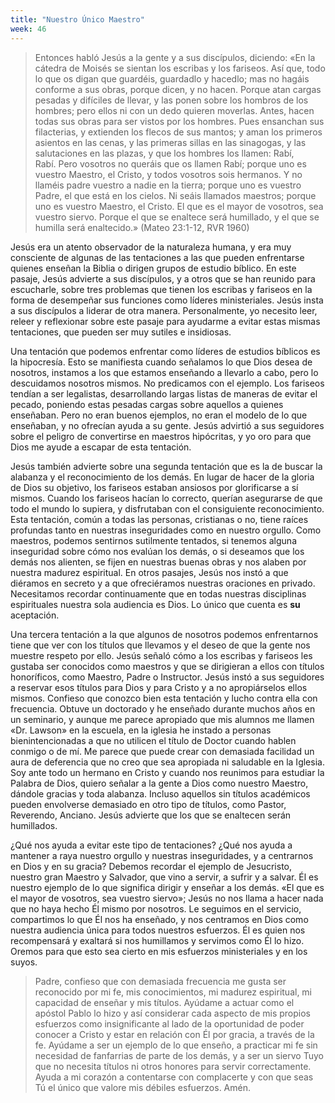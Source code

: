 ```yaml
---
title: "Nuestro Único Maestro"
week: 46
---
```


> Entonces habló Jesús a la gente y a sus discípulos, diciendo: «En la
> cátedra de Moisés se sientan los escribas y los fariseos. Así que,
> todo lo que os digan que guardéis, guardadlo y hacedlo; mas no hagáis
> conforme a sus obras, porque dicen, y no hacen. Porque atan cargas
> pesadas y difíciles de llevar, y las ponen sobre los hombros de los
> hombres; pero ellos ni con un dedo quieren moverlas. Antes, hacen
> todas sus obras para ser vistos por los hombres. Pues ensanchan sus
> filacterias, y extienden los flecos de sus mantos; y aman los primeros
> asientos en las cenas, y las primeras sillas en las sinagogas, y las
> salutaciones en las plazas, y que los hombres los llamen: Rabí,
> Rabí. Pero vosotros no queráis que os llamen Rabí; porque uno es
> vuestro Maestro, el Cristo, y todos vosotros sois hermanos. Y no
> llaméis padre vuestro a nadie en la tierra; porque uno es vuestro
> Padre, el que está en los cielos. Ni seáis llamados maestros; porque
> uno es vuestro Maestro, el Cristo. El que es el mayor de vosotros, sea
> vuestro siervo. Porque el que se enaltece será humillado, y el que se
> humilla será enaltecido.» (Mateo 23:1-12, RVR 1960)

Jesús era un atento observador de la naturaleza humana, y era muy
consciente de algunas de las tentaciones a las que pueden enfrentarse
quienes enseñan la Biblia o dirigen grupos de estudio bíblico. En este
pasaje, Jesús advierte a sus discípulos, y a otros que se han reunido
para escucharle, sobre tres problemas que tienen los escribas y fariseos
en la forma de desempeñar sus funciones como líderes ministeriales.
Jesús insta a sus discípulos a liderar de otra manera. Personalmente, yo
necesito leer, releer y reflexionar sobre este pasaje para ayudarme a
evitar estas mismas tentaciones, que pueden ser muy sutiles e
insidiosas.

Una tentación que podemos enfrentar como líderes de estudios bíblicos es
la hipocresía. Esto se manifiesta cuando señalamos lo que Dios desea de
nosotros, instamos a los que estamos enseñando a llevarlo a cabo, pero
lo descuidamos nosotros mismos. No predicamos con el ejemplo. Los
fariseos tendían a ser legalistas, desarrollando largas listas de
maneras de evitar el pecado, poniendo estas pesadas cargas sobre
aquellos a quienes enseñaban. Pero no eran buenos ejemplos, no eran el
modelo de lo que enseñaban, y no ofrecían ayuda a su gente. Jesús
advirtió a sus seguidores sobre el peligro de convertirse en maestros
hipócritas, y yo oro para que Dios me ayude a escapar de esta tentación.

Jesús también advierte sobre una segunda tentación que es la de buscar
la alabanza y el reconocimiento de los demás. En lugar de hacer de la
gloria de Dios su objetivo, los fariseos estaban ansiosos por
glorificarse a sí mismos. Cuando los fariseos hacían lo correcto,
querían asegurarse de que todo el mundo lo supiera, y disfrutaban con el
consiguiente reconocimiento. Esta tentación, común a todas las personas,
cristianas o no, tiene raíces profundas tanto en nuestras inseguridades
como en nuestro orgullo. Como maestros, podemos sentirnos sutilmente
tentados, si tenemos alguna inseguridad sobre cómo nos evalúan los
demás, o si deseamos que los demás nos alienten, se fijen en nuestras
buenas obras y nos alaben por nuestra madurez espiritual. En otros
pasajes, Jesús nos instó a que diéramos en secreto y a que ofreciéramos
nuestras oraciones en privado. Necesitamos recordar continuamente que en
todas nuestras disciplinas espirituales nuestra sola audiencia es Dios.
Lo único que cuenta es **su** aceptación.

Una tercera tentación a la que algunos de nosotros podemos enfrentarnos
tiene que ver con los títulos que llevamos y el deseo de que la gente
nos muestre respeto por ello. Jesús señaló cómo a los escribas y
fariseos les gustaba ser conocidos como maestros y que se dirigieran a
ellos con títulos honoríficos, como Maestro, Padre o Instructor. Jesús
instó a sus seguidores a reservar esos títulos para Dios y para Cristo y
a no apropiárselos ellos mismos. Confieso que conozco bien esta
tentación y lucho contra ella con frecuencia. Obtuve un doctorado y he
enseñado durante muchos años en un seminario, y aunque me parece
apropiado que mis alumnos me llamen «Dr. Lawson» en la escuela, en la
iglesia he instado a personas bienintencionadas a que no utilicen el
título de Doctor cuando hablen conmigo o de mí. Me parece que puede
crear con demasiada facilidad un aura de deferencia que no creo que sea
apropiada ni saludable en la Iglesia. Soy ante todo un hermano en Cristo
y cuando nos reunimos para estudiar la Palabra de Dios, quiero señalar a
la gente a Dios como nuestro Maestro, dándole gracias y toda alabanza.
Incluso aquellos sin títulos académicos pueden envolverse demasiado en
otro tipo de títulos, como Pastor, Reverendo, Anciano. Jesús advierte
que los que se enaltecen serán humillados.

¿Qué nos ayuda a evitar este tipo de tentaciones? ¿Qué nos ayuda a
mantener a raya nuestro orgullo y nuestras inseguridades, y a centrarnos
en Dios y en su gracia? Debemos recordar el ejemplo de Jesucristo,
nuestro gran Maestro y Salvador, que vino a servir, a sufrir y a salvar.
Él es nuestro ejemplo de lo que significa dirigir y enseñar a los demás.
«El que es el mayor de vosotros, sea vuestro siervo»; Jesús no nos llama
a hacer nada que no haya hecho Él mismo por nosotros. Le seguimos en el
servicio, compartimos lo que Él nos ha enseñado, y nos centramos en Dios
como nuestra audiencia única para todos nuestros esfuerzos. Él es quien
nos recompensará y exaltará si nos humillamos y servimos como Él lo
hizo. Oremos para que esto sea cierto en mis esfuerzos ministeriales y
en los suyos.

> Padre, confieso que con demasiada frecuencia me gusta ser reconocido
> por mi fe, mis conocimientos, mi madurez espiritual, mi capacidad de
> enseñar y mis títulos. Ayúdame a actuar como el apóstol Pablo lo hizo
> y así considerar cada aspecto de mis propios esfuerzos como
> insignificante al lado de la oportunidad de poder conocer a Cristo y
> estar en relación con Él por gracia, a través de la fe. Ayúdame a ser
> un ejemplo de lo que enseño, a practicar mi fe sin necesidad de
> fanfarrias de parte de los demás, y a ser un siervo Tuyo que no
> necesita títulos ni otros honores para servir correctamente. Ayuda a
> mi corazón a contentarse con complacerte y con que seas Tú el único
> que valore mis débiles esfuerzos. Amén.
